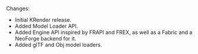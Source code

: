 Changes:

* Initial KRender release.
* Added Model Loader API.
* Added Engine API inspired by FRAPI and FREX, as well as a Fabric and a NeoForge backend for it.
* Added glTF and Obj model loaders.
